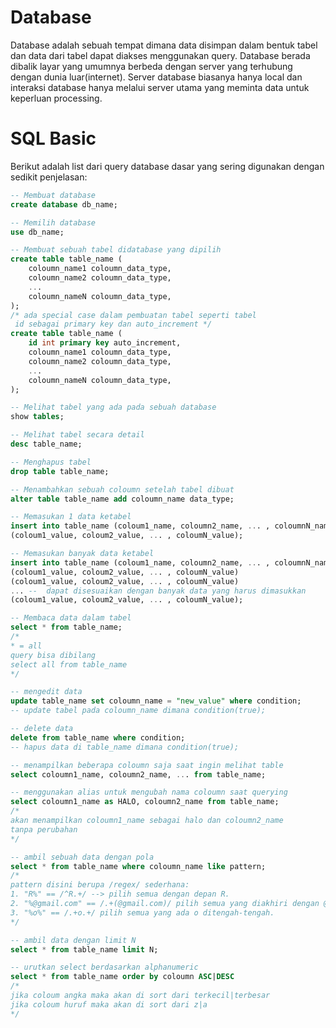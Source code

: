 # Database
Database adalah sebuah tempat dimana data disimpan dalam bentuk tabel dan data dari tabel dapat diakses menggunakan query. Database berada dibalik layar yang umumnya berbeda dengan server yang terhubung dengan dunia luar(internet). Server database biasanya hanya local dan interaksi database hanya melalui server utama yang meminta data untuk keperluan processing.

# SQL Basic
Berikut adalah list dari query database dasar yang sering digunakan dengan sedikit penjelasan:


```sql
-- Membuat database
create database db_name;

-- Memilih database
use db_name;

-- Membuat sebuah tabel didatabase yang dipilih
create table table_name (
    coloumn_name1 coloumn_data_type,
    coloumn_name2 coloumn_data_type,
    ...
    coloumn_nameN coloumn_data_type,
);
/* ada special case dalam pembuatan tabel seperti tabel
 id sebagai primary key dan auto_increment */
create table table_name (
    id int primary key auto_increment,
    coloumn_name1 coloumn_data_type,
    coloumn_name2 coloumn_data_type,
    ...
    coloumn_nameN coloumn_data_type,
);

-- Melihat tabel yang ada pada sebuah database
show tables;

-- Melihat tabel secara detail
desc table_name;

-- Menghapus tabel
drop table table_name;

-- Menambahkan sebuah coloumn setelah tabel dibuat
alter table table_name add coloumn_name data_type;

-- Memasukan 1 data ketabel
insert into table_name (coloum1_name, coloumn2_name, ... , coloumnN_name) values
(coloum1_value, coloum2_value, ... , coloumN_value);

-- Memasukan banyak data ketabel
insert into table_name (coloum1_name, coloumn2_name, ... , coloumnN_name) values
(coloum1_value, coloum2_value, ... , coloumN_value)
(coloum1_value, coloum2_value, ... , coloumN_value)
... --  dapat disesuaikan dengan banyak data yang harus dimasukkan
(coloum1_value, coloum2_value, ... , coloumN_value);

-- Membaca data dalam tabel
select * from table_name;
/* 
* = all
query bisa dibilang
select all from table_name
*/

-- mengedit data
update table_name set coloumn_name = "new_value" where condition;
-- update tabel pada coloumn_name dimana condition(true);

-- delete data
delete from table_name where condition;
-- hapus data di table_name dimana condition(true);

-- menampilkan beberapa coloumn saja saat ingin melihat table
select coloumn1_name, coloumn2_name, ... from table_name;

-- menggunakan alias untuk mengubah nama coloumn saat querying
select coloumn1_name as HALO, coloumn2_name from table_name;
/*
akan menampilkan coloumn1_name sebagai halo dan coloumn2_name
tanpa perubahan
*/

-- ambil sebuah data dengan pola
select * from table_name where coloumn_name like pattern;
/*
pattern disini berupa /regex/ sederhana:
1. "R%" == /^R.+/ --> pilih semua dengan depan R.
2. "%@gmail.com" == /.+(@gmail.com)/ pilih semua yang diakhiri dengan @gmail.com.
3. "%o%" == /.+o.+/ pilih semua yang ada o ditengah-tengah.
*/

-- ambil data dengan limit N
select * from table_name limit N;

-- urutkan select berdasarkan alphanumeric
select * from table_name order by coloumn ASC|DESC
/*
jika coloum angka maka akan di sort dari terkecil|terbesar
jika coloum huruf maka akan di sort dari z|a
*/

```
